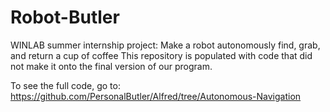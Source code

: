 # Robot-Butler
WINLAB summer internship project: Make a robot autonomously find, grab, and return a cup of coffee
This repository is populated with code that did not make it onto the final version of our program.

To see the full code, go to: https://github.com/PersonalButler/Alfred/tree/Autonomous-Navigation
